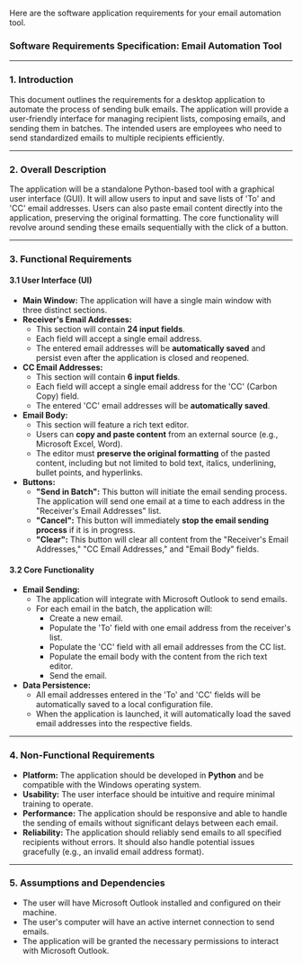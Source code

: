 Here are the software application requirements for your email automation tool.

### **Software Requirements Specification: Email Automation Tool**

---

### **1. Introduction**

This document outlines the requirements for a desktop application to automate the process of sending bulk emails. The application will provide a user-friendly interface for managing recipient lists, composing emails, and sending them in batches. The intended users are employees who need to send standardized emails to multiple recipients efficiently.

---

### **2. Overall Description**

The application will be a standalone Python-based tool with a graphical user interface (GUI). It will allow users to input and save lists of 'To' and 'CC' email addresses. Users can also paste email content directly into the application, preserving the original formatting. The core functionality will revolve around sending these emails sequentially with the click of a button.

---

### **3. Functional Requirements**

#### **3.1 User Interface (UI)**

* **Main Window:** The application will have a single main window with three distinct sections.
* **Receiver's Email Addresses:**
    * This section will contain **24 input fields**.
    * Each field will accept a single email address.
    * The entered email addresses will be **automatically saved** and persist even after the application is closed and reopened.
* **CC Email Addresses:**
    * This section will contain **6 input fields**.
    * Each field will accept a single email address for the 'CC' (Carbon Copy) field.
    * The entered 'CC' email addresses will be **automatically saved**.
* **Email Body:**
    * This section will feature a rich text editor.
    * Users can **copy and paste content** from an external source (e.g., Microsoft Excel, Word).
    * The editor must **preserve the original formatting** of the pasted content, including but not limited to bold text, italics, underlining, bullet points, and hyperlinks.
* **Buttons:**
    * **"Send in Batch":** This button will initiate the email sending process. The application will send one email at a time to each address in the "Receiver's Email Addresses" list.
    * **"Cancel":** This button will immediately **stop the email sending process** if it is in progress.
    * **"Clear":** This button will clear all content from the "Receiver's Email Addresses," "CC Email Addresses," and "Email Body" fields.

#### **3.2 Core Functionality**

* **Email Sending:**
    * The application will integrate with Microsoft Outlook to send emails.
    * For each email in the batch, the application will:
        * Create a new email.
        * Populate the 'To' field with one email address from the receiver's list.
        * Populate the 'CC' field with all email addresses from the CC list.
        * Populate the email body with the content from the rich text editor.
        * Send the email.
* **Data Persistence:**
    * All email addresses entered in the 'To' and 'CC' fields will be automatically saved to a local configuration file.
    * When the application is launched, it will automatically load the saved email addresses into the respective fields.

---

### **4. Non-Functional Requirements**

* **Platform:** The application should be developed in **Python** and be compatible with the Windows operating system.
* **Usability:** The user interface should be intuitive and require minimal training to operate.
* **Performance:** The application should be responsive and able to handle the sending of emails without significant delays between each email.
* **Reliability:** The application should reliably send emails to all specified recipients without errors. It should also handle potential issues gracefully (e.g., an invalid email address format).

---

### **5. Assumptions and Dependencies**

* The user will have Microsoft Outlook installed and configured on their machine.
* The user's computer will have an active internet connection to send emails.
* The application will be granted the necessary permissions to interact with Microsoft Outlook.